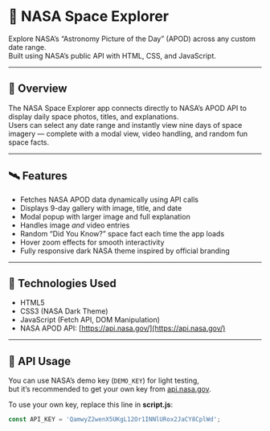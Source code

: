 # 🚀 NASA Space Explorer

Explore NASA’s “Astronomy Picture of the Day” (APOD) across any custom date range.  
Built using NASA’s public API with HTML, CSS, and JavaScript.

---

## 🌌 Overview

The NASA Space Explorer app connects directly to NASA’s APOD API to display daily space photos, titles, and explanations.  
Users can select any date range and instantly view nine days of space imagery — complete with a modal view, video handling, and random fun space facts.

---

## 🛰️ Features

- Fetches NASA APOD data dynamically using API calls  
- Displays 9-day gallery with image, title, and date  
- Modal popup with larger image and full explanation  
- Handles image *and* video entries  
- Random “Did You Know?” space fact each time the app loads  
- Hover zoom effects for smooth interactivity  
- Fully responsive dark NASA theme inspired by official branding  

---

## 🧠 Technologies Used

- HTML5  
- CSS3 (NASA Dark Theme)  
- JavaScript (Fetch API, DOM Manipulation)  
- NASA APOD API: [https://api.nasa.gov/](https://api.nasa.gov/)

---

## 🔑 API Usage

You can use NASA’s demo key (`DEMO_KEY`) for light testing,  
but it’s recommended to get your own key from [api.nasa.gov](https://api.nasa.gov).

To use your own key, replace this line in **script.js**:
```js
const API_KEY = 'QamwyZ2wenX5UKgL12Or1INNlURox2JaCY8CplWd';
